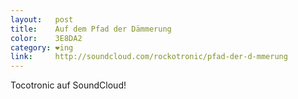 ```yaml
---
layout:   post
title:    Auf dem Pfad der Dämmerung
color:    3E8DA2
category: ❤ing
link:     http://soundcloud.com/rockotronic/pfad-der-d-mmerung
---
```


Tocotronic auf SoundCloud!

<div class="embed" data-url="http://soundcloud.com/rockotronic/pfad-der-d-mmerung">

</div>
